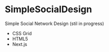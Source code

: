 # SimpleSocialDesign
Simple Social Network Design (stil in progress) 
  - CSS Grid
  - HTML5 
  - Next.js
